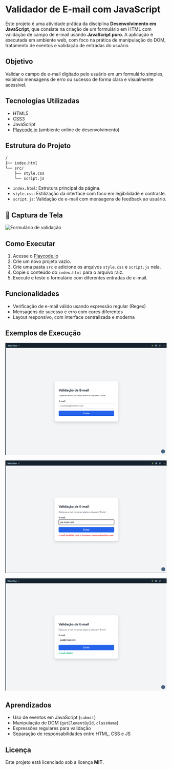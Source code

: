 # Validador de E-mail com JavaScript

Este projeto é uma atividade prática da disciplina **Desenvolvimento em JavaScript**, que consiste na criação de um formulário em HTML com validação de campo de e-mail usando **JavaScript puro**. A aplicação é executada em ambiente web, com foco na prática de manipulação do DOM, tratamento de eventos e validação de entradas do usuário.

## Objetivo

Validar o campo de e-mail digitado pelo usuário em um formulário simples, exibindo mensagens de erro ou sucesso de forma clara e visualmente acessível.

## Tecnologias Utilizadas

- HTML5
- CSS3
- JavaScript
- [Playcode.io](https://playcode.io) (ambiente online de desenvolvimento)


## Estrutura do Projeto

```
/
├── index.html
└── src/
    ├── style.css
    └── script.js
```

- `index.html`: Estrutura principal da página.
- `style.css`: Estilização da interface com foco em legibilidade e contraste.
- `script.js`: Validação de e-mail com mensagens de feedback ao usuário.


## 📸 Captura de Tela

![Formulário de validação](https://via.placeholder.com/600x300.png?text=Captura+de+Tela+do+Formul%C3%A1rio)


## Como Executar

1. Acesse o [Playcode.io](https://playcode.io)
2. Crie um novo projeto vazio.
3. Crie uma pasta `src` e adicione os arquivos `style.css` e `script.js` nela.
4. Copie o conteúdo do `index.html` para o arquivo raiz.
5. Execute e teste o formulário com diferentes entradas de e-mail.

## Funcionalidades

- Verificação de e-mail válido usando expressão regular (Regex)
- Mensagens de sucesso e erro com cores diferentes
- Layout responsivo, com interface centralizada e moderna

## Exemplos de Execução

![Tela inicial](imagens/1.png)

![E-mail Inválido](imagens/2.png)

![E-mail Válido](imagens/3.png)

## Aprendizados

- Uso de eventos em JavaScript (`submit`)
- Manipulação de DOM (`getElementById`, `className`)
- Expressões regulares para validação
- Separação de responsabilidades entre HTML, CSS e JS


## Licença

Este projeto está licenciado sob a licença **MIT**.
